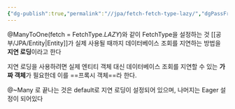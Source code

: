 ```yaml
---
{"dg-publish":true,"permalink":"//jpa/fetch-fetch-type-lazy/","dgPassFrontmatter":true}
---
```



@ManyToOne(fetch = FetchType.*LAZY*)와 같이 FetchType을 설정하는 것
[[공부/JPA/Entity\|Entity]]가 실제 사용될 때까지 데이터베이스 조회를 지연하는 방법을 **지연 로딩**이라고 한다

지연 로딩을 사용하려면 실제 엔티티 객체 대신 데이터베이스 조회를 지연할 수 있는 **가짜 객체**가 필요한데 이를 ==프록시 객체==라 한다.

@~Many 로 끝나는 것은 default로 지연 로딩이 설정되어 있으며, 나머지는 Eager 설정이 되어있다